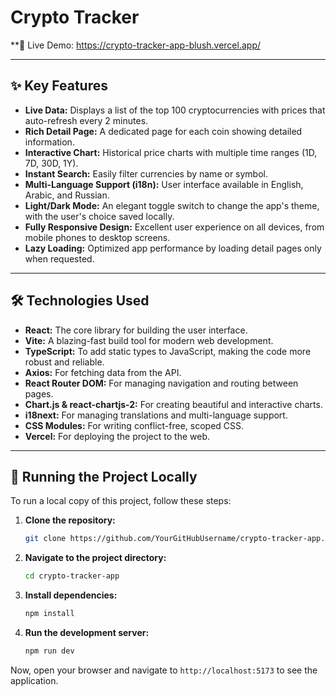 # Crypto Tracker

 
**🔗 Live Demo:  https://crypto-tracker-app-blush.vercel.app/

---

## ✨ Key Features

*   **Live Data:** Displays a list of the top 100 cryptocurrencies with prices that auto-refresh every 2 minutes.
*   **Rich Detail Page:** A dedicated page for each coin showing detailed information.
*   **Interactive Chart:** Historical price charts with multiple time ranges (1D, 7D, 30D, 1Y).
*   **Instant Search:** Easily filter currencies by name or symbol.
*   **Multi-Language Support (i18n):** User interface available in English, Arabic, and Russian.
*   **Light/Dark Mode:** An elegant toggle switch to change the app's theme, with the user's choice saved locally.
*   **Fully Responsive Design:** Excellent user experience on all devices, from mobile phones to desktop screens.
*   **Lazy Loading:** Optimized app performance by loading detail pages only when requested.

---

## 🛠️ Technologies Used

*   **React:** The core library for building the user interface.
*   **Vite:** A blazing-fast build tool for modern web development.
*   **TypeScript:** To add static types to JavaScript, making the code more robust and reliable.
*   **Axios:** For fetching data from the API.
*   **React Router DOM:** For managing navigation and routing between pages.
*   **Chart.js & react-chartjs-2:** For creating beautiful and interactive charts.
*   **i18next:** For managing translations and multi-language support.
*   **CSS Modules:** For writing conflict-free, scoped CSS.
*   **Vercel:** For deploying the project to the web.

---

## 🚀 Running the Project Locally

To run a local copy of this project, follow these steps:

1.  **Clone the repository:**
    ```bash
    git clone https://github.com/YourGitHubUsername/crypto-tracker-app.git
    ```

2.  **Navigate to the project directory:**
    ```bash
    cd crypto-tracker-app
    ```

3.  **Install dependencies:**
    ```bash
    npm install
    ```

4.  **Run the development server:**
    ```bash
    npm run dev
    ```

Now, open your browser and navigate to `http://localhost:5173` to see the application.
